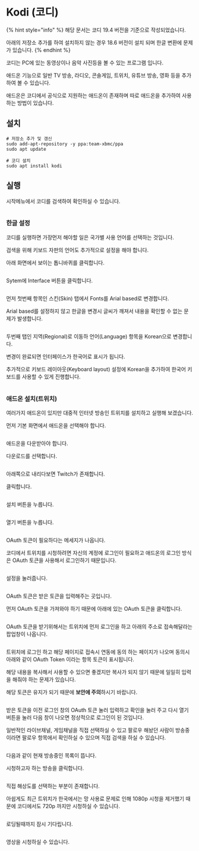 # Kodi (코디)

{% hint style="info" %}
해당 문서는 코디 19.4 버전을 기준으로 작성되었습니다.

아래의 저장소 추가를 하여 설치하지 않는 경우 18.6 버전이 설치 되며 한글 변환에 문제가 있습니다.
{% endhint %}

코디는 PC에 있는 동영상이나 음악 사진등을 볼 수 있는 프로그램 입니다.

애드온 기능으로 일반 TV 방송, 라디오, 콘솔게임, 트위치, 유튜브 방송, 영화 등을 추가하여 볼 수 있습니다.

애드온은 코디에서 공식으로 지원하는 애드온이 존재하며 따로 애드온을 추가하여 사용하는 방법이 있습니다.

## 설치

```
# 저장소 추가 및 갱신
sudo add-apt-repository -y ppa:team-xbmc/ppa
sudo apt update

# 코디 설치
sudo apt install kodi
```

## 실행

시작메뉴에서 코디를 검색하여 확인하실 수 있습니다.

<figure><img src="../../.gitbook/assets/kodi_001.png" alt=""><figcaption></figcaption></figure>

### 한글 설정

코디를 실행하면 가장먼저 해야할 일은 국가별 사용 언어를 선택하는 것입니다.

검색을 위해 키보드 자판의 언어도 추가적으로 설정을 해야 합니다.

아래 화면에서 보이는 톱니바퀴를 클릭합니다.

<figure><img src="../../.gitbook/assets/kodi_002.png" alt=""><figcaption></figcaption></figure>

Sytem에 Interface 버튼을 클릭합니다.

<figure><img src="../../.gitbook/assets/kodi_003.png" alt=""><figcaption></figcaption></figure>

먼저 첫번째 항목인 스킨(Skin) 탭에서 Fonts를 Arial based로 변경합니다.

Arial based를 설정하지 않고 한글을 변경시 글씨가 깨져서 내용을 확인할 수 없는 문제가 발생합니다.

<figure><img src="../../.gitbook/assets/kodi_004.png" alt=""><figcaption></figcaption></figure>

두번째 탭인 지역(Regional)로 이동하 언어(Language) 항목을 Korean으로 변경합니다.

변경이 완료되면 인터페이스가 한국어로 표시가 됩니다.

추가적으로 키보드 레이아웃(Keyboard layout) 설정에 Korean을 추가하여 한국어 키보드를 사용할 수 있게 진행합니다.

<figure><img src="../../.gitbook/assets/kodi_005.png" alt=""><figcaption></figcaption></figure>

### 애드온 설치(트위치)

여러가지 애드온이 있지만 대중적 인터넷 방송인 트위치를 설치하고 실행해 보겠습니다.

먼저 기본 화면에서 애드온을 선택해야 합니다.

<figure><img src="../../.gitbook/assets/kodi_006.png" alt=""><figcaption></figcaption></figure>

애드온을 다운받아야 합니다.

다운로드를 선택합니다.

<figure><img src="../../.gitbook/assets/kodi_007.png" alt=""><figcaption></figcaption></figure>

아래쪽으로 내리다보면 Twitch가 존재합니다.

클릭합니다.

<figure><img src="../../.gitbook/assets/kodi_008.png" alt=""><figcaption></figcaption></figure>

설치 버튼을 누릅니다.

<figure><img src="../../.gitbook/assets/kodi_009.png" alt=""><figcaption></figcaption></figure>

열기 버튼을 누릅니다.

<figure><img src="../../.gitbook/assets/kodi_010.png" alt=""><figcaption></figcaption></figure>

OAuth 토큰이 필요하다는 메세지가 나옵니다.

코디에서 트위치를 시청하려면 자신의 계정에 로그인이 필요하고 애드온의 로그인 방식은 OAuth 토큰을 사용해서 로그인하기 때문입니다.

<figure><img src="../../.gitbook/assets/kodi_011.png" alt=""><figcaption></figcaption></figure>

설정을 눌러줍니다.

<figure><img src="../../.gitbook/assets/kodi_012.png" alt=""><figcaption></figcaption></figure>

OAuth 토큰은 받은 토큰을 입력해주는 곳입니다.

먼저 OAuth 토큰을 가져와야 하기 때문에 아래에 있는 OAuth 토큰을 클릭합니다.

<figure><img src="../../.gitbook/assets/kodi_013.png" alt=""><figcaption></figcaption></figure>

OAuth 토큰을 받기위해서는 트위치에 먼저 로그인을 하고 아래의 주소로 접속해달라는 팝업창이 나옵니다.

<figure><img src="../../.gitbook/assets/kodi_014.png" alt=""><figcaption></figcaption></figure>

트위치에 로그인 하고 해당 페이지로 접속시 연동에 동의 하는 페이지가 나오며 동의시 아래와 같이 OAuth Token 이라는 항목 토큰이 표시됩니다.

해당 내용을 복사해서 사용할 수 있으면 좋겠지만 복사가 되지 않기 때문에 일일히 입력을 해줘야 하는 문제가 있습니다.

해당 토큰은 유지가 되기 때문에 **보안에 주의**하시기 바랍니다.

<figure><img src="../../.gitbook/assets/kodi_015.png" alt=""><figcaption></figcaption></figure>

받은 토큰을 이전 로그인 창의 OAuth 토큰 눌러 입력하고 확인을 눌러 주고 다시 열기 버튼을 눌러 다음 창이 나오면 정상적으로 로그인이 된 것입니다.

일반적인 라이브채널, 게임채널을 직접 선택하실 수 있고 팔로우 해놨던 사람이 방송중이라면 팔로우 항목에서 확인하실 수 있으며 직접 검색을 하실 수 있습니다.

<figure><img src="../../.gitbook/assets/kodi_016.png" alt=""><figcaption></figcaption></figure>

다음과 같이 현재 방송중인 목록이 뜹니다.

시청하고자 하는 방송을 클릭합니다.

<figure><img src="../../.gitbook/assets/kodi_017.png" alt=""><figcaption></figcaption></figure>

직접 해상도를 선택하는 부분이 존재합니다.

아쉽게도 최근 트위치가 한국에서는 망 사용료 문제로 인해 1080p 시청을 제거했기 때문에 코디에서도 720p 까지만 시청하실 수 있습니다.

<figure><img src="../../.gitbook/assets/kodi_018.png" alt=""><figcaption></figcaption></figure>

로딩될때까지 잠시 기다립니다.

<figure><img src="../../.gitbook/assets/kodi_019.png" alt=""><figcaption></figcaption></figure>

영상을 시청하실 수 있습니다.

<figure><img src="../../.gitbook/assets/kodi_020.png" alt=""><figcaption></figcaption></figure>
